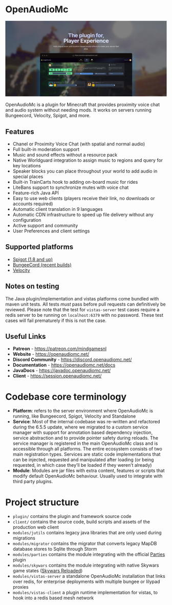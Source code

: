 # OpenAudioMc

![header](.github/header.png)

OpenAudioMc is a plugin for Minecraft that provides proximity voice chat and audio system without needing mods. It works on servers running Bungeecord, Velocity, Spigot, and more.

## Features

- Chanel or Proximity Voice Chat (with spatial and normal audio)
- Full built-in moderation support
- Music and sound effects without a resource pack
- Native Worldguard integration to assign music to regions and query for key locations
- Speaker blocks you can place throughout your world to add audio in special places
- Built-in TrainCarts hook to adding on-board music for rides
- LiteBans support to synchronize mutes with voice chat
- Feature-rich Java API
- Easy to use web clients (players receive their link, no downloads or accounts required)
- Automatic client translation in 9 languages
- Automatic CDN infrastructure to speed up file delivery without any configuration
- Active support and community
- User Preferences and client settings

## Supported platforms
- [Spigot (1.8 and up)](https://www.spigotmc.org/resources/openaudiomc-open-source-audio-client.30691/ "Spigot Plugin Page")
- [BungeeCord (recent builds)](https://www.spigotmc.org/resources/openaudiomc-open-source-audio-client.30691/ "Spigot Plugin Page")
- [Velocity](https://www.spigotmc.org/resources/openaudiomc-open-source-audio-client.30691/ "Spigot Plugin Page")

## Notes on testing
The Java plugin/implementation and vistas platforms come bundled with maven unit tests. All tests *must* pass before pull requests can definitively be reviewed.
Please note that the test for `vistas-server` test cases require a redis server to be running on `localhost:6379` with no password. These test cases will fail prematurely if this is not the case.

## Useful Links
* **Patreon** - <https://patreon.com/mindgamesnl>
* **Website** - <https://openaudiomc.net/>
* **Discord Community** - <https://discord.openaudiomc.net/>
* **Documentation** - <https://openaudiomc.net/docs>
* **JavaDocs** - <https://javadoc.openaudiomc.net/>
* **Client** - <https://session.openaudiomc.net/>

# Codebase core terminology
- **Platform**: refers to the server environment where OpenAudioMc is running, like Bungeecord, Spigot, Velocity and Standalone
- **Service**: Most of the internal codebase was re-written and refactored during the 6.5.5 update, where we migrated to a custom service manager with support for annotation based dependency injection, service abstraction and to provide pointer safety during reloads.
  The service manager is registered in the main OpenAudioMc class and is accessible through all platforms. The entire ecosystem consists of two main registration types. Services are static code implementations that can be injected, requested and manipulated after loading (or being requested, in which case they’ll be loaded if they weren’t already)
- **Module**: Modules are jar files with extra content, features or scripts that modify default OpenAudioMc behaviour. Usually used to integrate with third party plugins.

# Project structure
- `plugin/` contains the plugin and framework source code
- `client/` contains the source code, build scripts and assets of the production web client
- `modules/jutils` contains legacy java libraries that are only used during migrations
- `modules/migrator` contains the migrator that converts legacy MapDB database stores to Sqlite through Storm
- `modules/parties` contains the module integrating with the official [Parties](https://www.spigotmc.org/resources/parties-an-advanced-parties-manager.3709/) plugin
- `modules/skywars` contains the module integrating with native Skywars game states ([Skywars Reloaded](https://github.com/lukasvdgaag/SkyWarsReloaded))
- `modules/vistas-server` a standalone OpenAudioMc installation that links over redis, for enterprise deployments with multiple bungee or lilypad proxies
- `modules/vistas-client` a plugin runtime implementation for vistas, to hook into a redis based mesh network
